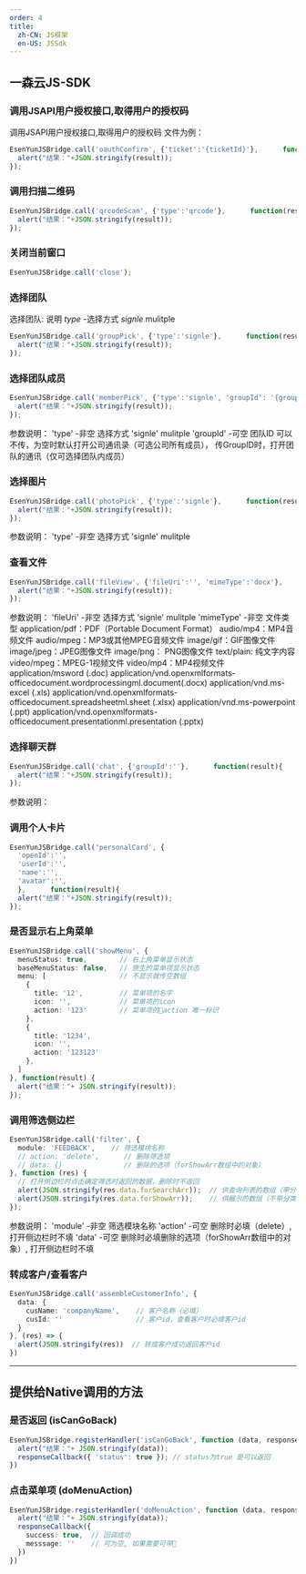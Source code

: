 ```yaml
---
order: 4
title: 
  zh-CN: JS框架
  en-US: JSSdk
---
```




## 一森云JS-SDK

### 调用JSAPI用户授权接口,取得用户的授权码

调用JSAPI用户授权接口,取得用户的授权码 文件为例：

```ts
EsenYunJSBridge.call('oauthConfirm', {'ticket':'{ticketId}'},      function(result){
  alert("结果："+JSON.stringify(result));
});
```

### 调用扫描二维码

```ts
EsenYunJSBridge.call('qrcodeScan', {'type':'qrcode'},      function(result){
  alert("结果："+JSON.stringify(result));
});
```

### 关闭当前窗口

```ts
EsenYunJSBridge.call('close');
```

### 选择团队

选择团队: 说明 *type* -选择方式 *signle* mulitple

```ts
EsenYunJSBridge.call('groupPick', {'type':'signle'},      function(result){
  alert("结果："+JSON.stringify(result));
});
```

### 选择团队成员

```ts
EsenYunJSBridge.call('memberPick', {'type':'signle', 'groupId': '{groupId}'},      function(result){
  alert("结果："+JSON.stringify(result));
});
```

参数说明：
 'type' -非空  选择方式 'signle' mulitple
 'groupId' -可空 团队ID  可以不传，为空时默认打开公司通讯录（可选公司所有成员）， 传GroupID时，打开团队的通讯（仅可选择团队内成员）


### 选择图片

```ts
EsenYunJSBridge.call('photoPick', {'type':'signle'},      function(result){
  alert("结果："+JSON.stringify(result));
});
```

参数说明：
 'type' -非空  选择方式 'signle' mulitple

### 查看文件

```ts
EsenYunJSBridge.call('fileView', {'fileUri':'', 'mimeType':'docx'},      function(result){
  alert("结果："+JSON.stringify(result));
});
```

参数说明：
 'fileUri' -非空  选择方式 'signle' mulitple
 'mimeType' -非空  文件类型 application/pdf：PDF（Portable Document Format）
                          audio/mp4：MP4音频文件
                          audio/mpeg：MP3或其他MPEG音频文件
                          image/gif：GIF图像文件
                          image/jpeg：JPEG图像文件
                          image/png： PNG图像文件
                          text/plain: 纯文字内容
                          video/mpeg：MPEG-1视频文件
                          video/mp4：MP4视频文件
                          application/msword (.doc)
                          application/vnd.openxmlformats-officedocument.wordprocessingml.document(.docx)
                          application/vnd.ms-excel (.xls)
                          application/vnd.openxmlformats-officedocument.spreadsheetml.sheet (.xlsx)
                          application/vnd.ms-powerpoint (.ppt)
                          application/vnd.openxmlformats-officedocument.presentationml.presentation (.pptx)

### 选择聊天群

```ts
EsenYunJSBridge.call('chat', {'groupId':''},      function(result){
  alert("结果："+JSON.stringify(result));
});
```

参数说明：

### 调用个人卡片

```ts
EsenYunJSBridge.call('personalCard', {
  'openId':'',
  'userId':'',
  'name':'',
  'avatar':'',
  },      function(result){
  alert("结果："+JSON.stringify(result));
});
```


### 是否显示右上角菜单

```ts
EsenYunJSBridge.call('showMenu', {
  menuStatus: true,        // 右上角菜单显示状态
  baseMenuStatus: false,   // 原生的菜单项显示状态
  menu: [                  // 不显示就传空数组
    {
      title: '12',         // 菜单项的名字
      icon: '',            // 菜单项的icon
      action: '123'        // 菜单项的action 唯一标识
    },
    {
      title: '1234',
      icon: '',
      action: '123123'
    },
  ]
}, function(result) {
  alert("结果："+ JSON.stringify(result));
});
```

### 调用筛选侧边栏

```ts
EsenYunJSBridge.call('filter', {
  module: 'FEEDBACK',    // 筛选模块名称
  // action: 'delete',      // 删除筛选项
  // data: {}               // 删除的选项（forShowArr数组中的对象）
}, function (res) {
  // 打开侧边栏时点击确定筛选时返回的数据，删除时不返回
  alert(JSON.stringify(res.data.forSearchArr));  // 供查询列表的数组（带分类信息）
  alert(JSON.stringify(res.data.forShowArr));    // 供展示的数组（不带分类信息）
});
```

参数说明：
 'module' -非空  筛选模块名称
 'action' -可空  删除时必填（delete）, 打开侧边栏时不填
 'data'   -可空  删除时必填删除的选项（forShowArr数组中的对象）, 打开侧边栏时不填


### 转成客户/查看客户

```ts
EsenYunJSBridge.call('assembleCustomerInfo', {
  data: {
    cusName: 'companyName',    // 客户名称（必填）
    cusId: ''                  // 客户id，查看客户时必填客户id
  }
}, (res) => {
  alert(JSON.stringify(res))  // 转成客户成功返回客户id
})
```

---
## 提供给Native调用的方法

### 是否返回 (isCanGoBack)

```ts
EsenYunJSBridge.registerHandler('isCanGoBack', function (data, responseCallback) {
  alert("结果："+ JSON.stringify(data));
  responseCallback({ 'status': true }); // status为true 是可以返回
})
```
### 点击菜单项 (doMenuAction)

```ts
EsenYunJSBridge.registerHandler('doMenuAction', function (data, responseCallback) {
  alert("结果："+ JSON.stringify(data));
  responseCallback({
    success: true,  // 回调成功
    messsage: ''    // 可为空, 如果需要可带
  })
})
```